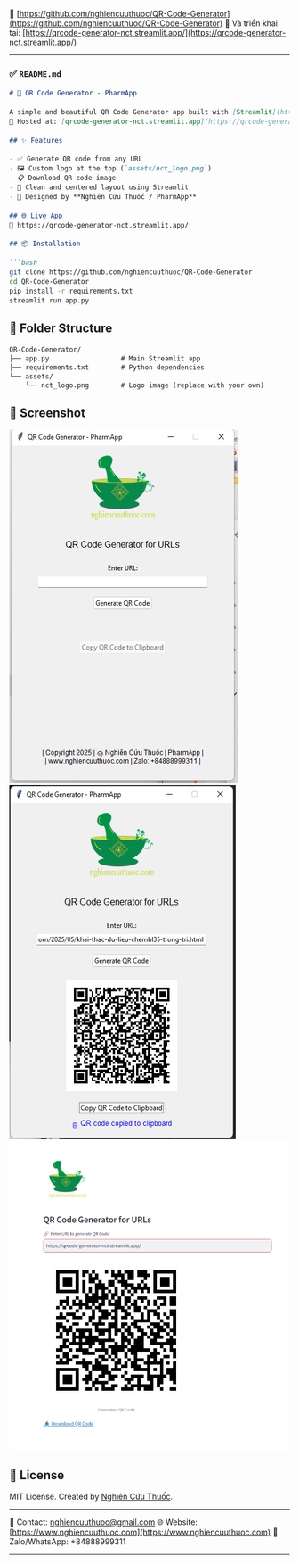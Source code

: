 
🔗 [https://github.com/nghiencuuthuoc/QR-Code-Generator](https://github.com/nghiencuuthuoc/QR-Code-Generator)
📢 Và triển khai tại: [https://qrcode-generator-nct.streamlit.app/](https://qrcode-generator-nct.streamlit.app/)

---

### ✅ `README.md`

````markdown
# 🧠 QR Code Generator - PharmApp

A simple and beautiful QR Code Generator app built with [Streamlit](https://streamlit.io/) for researchers, businesses, and health professionals.  
🚀 Hosted at: [qrcode-generator-nct.streamlit.app](https://qrcode-generator-nct.streamlit.app/)

## ✨ Features

- ✅ Generate QR code from any URL
- 🖼️ Custom logo at the top (`assets/nct_logo.png`)
- 📋 Download QR code image
- 🎨 Clean and centered layout using Streamlit
- 🧠 Designed by **Nghiên Cứu Thuốc / PharmApp**

## 🌐 Live App
🔗 https://qrcode-generator-nct.streamlit.app/

## 📦 Installation

```bash
git clone https://github.com/nghiencuuthuoc/QR-Code-Generator
cd QR-Code-Generator
pip install -r requirements.txt
streamlit run app.py
````

## 📁 Folder Structure

```
QR-Code-Generator/
├── app.py                  # Main Streamlit app
├── requirements.txt        # Python dependencies
└── assets/
    └── nct_logo.png        # Logo image (replace with your own)
```

## 📸 Screenshot

![App Screenshot](https://raw.githubusercontent.com/nghiencuuthuoc/QR-Code-Generator/main/assets/screenshot.png)
![App Screenshot](https://raw.githubusercontent.com/nghiencuuthuoc/QR-Code-Generator/main/assets/screenshot1.png)
![App Screenshot](https://raw.githubusercontent.com/nghiencuuthuoc/QR-Code-Generator/main/assets/screenshot2.png)
## 📜 License

MIT License. Created by [Nghiên Cứu Thuốc](https://www.nghiencuuthuoc.com/).

---

📧 Contact: [nghiencuuthuoc@gmail.com](mailto:nghiencuuthuoc@gmail.com)
🌐 Website: [https://www.nghiencuuthuoc.com](https://www.nghiencuuthuoc.com)
💬 Zalo/WhatsApp: +84888999311

---